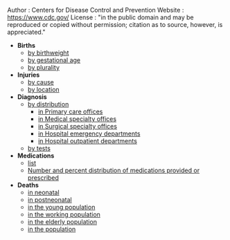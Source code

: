 Author : Centers for Disease Control and Prevention
Website : https://www.cdc.gov/
License : "in the public domain and may be reproduced or copied without permission; citation as to source, however, is appreciated."

- **Births**
  - [by birthweight](births/birthweight.txt)
  - [by gestational age](births/gestational-age.txt)
  - [by plurality](births/plurality.txt)
- **Injuries**
  - [by cause](injuries/cause.txt)
  - [by location](injuries/location.txt)
- **Diagnosis**
  - [by distribution](diagnosis/distribution.txt)
    - [in Primary care offices](diagnosis/distribution-details/primary-care-offices.txt)
    - [in Medical specialty offices](diagnosis/distribution-details/medical-specialty-offices.txt)
    - [in Surgical specialty offices](diagnosis/distribution-details/surgical-specialty-offices.txt)
    - [in Hospital emergency departments](diagnosis/distribution-details/hospital-emergency-departments.txt)
    - [in Hospital outpatient departments](diagnosis/distribution-details/hospital-outpatient-departments.txt)
  - [by tests](diagnosis/tests.txt)
- **Medications**
  - [list](medications/list.txt)
  - [Number and percent distribution of medications provided or prescribed](medications/number.txt)
- **Deaths**
  - [in neonatal](deaths/neonatal.txt)
  - [in postneonatal](deaths/postneonatal.txt)
  - [in the young population](deaths/population-young.txt)
  - [in the working population](deaths/population-working.txt)
  - [in the elderly population](deaths/population-elderly.txt)
  - [in the population](deaths/population.txt)